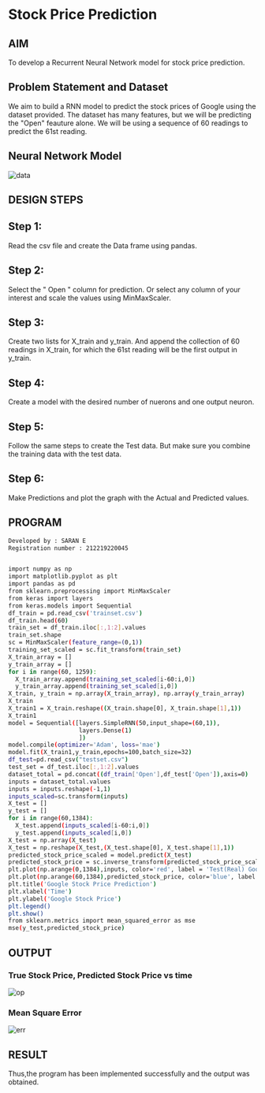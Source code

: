 # Stock Price Prediction

## AIM

To develop a Recurrent Neural Network model for stock price prediction.

## Problem Statement and Dataset
We aim to build a RNN model to predict the stock prices of Google using the dataset provided. The dataset has many features, but we will be predicting the "Open" feauture alone. We will be using a sequence of 60 readings to predict the 61st reading.

## Neural Network Model
![data](https://user-images.githubusercontent.com/114344373/196135693-0bbf06d7-cade-430e-80fc-f33cb68c5c74.jpg)





## DESIGN STEPS

## Step 1:
Read the csv file and create the Data frame using pandas.

## Step 2:
Select the " Open " column for prediction. Or select any column of your interest and scale the values using MinMaxScaler.

## Step 3:
Create two lists for X_train and y_train. And append the collection of 60 readings in X_train, for which the 61st reading will be the first output in y_train.

## Step 4:
Create a model with the desired number of nuerons and one output neuron.

## Step 5:
Follow the same steps to create the Test data. But make sure you combine the training data with the test data.

## Step 6:
Make Predictions and plot the graph with the Actual and Predicted values.

## PROGRAM

```sh
Developed by : SARAN E
Registration number : 212219220045


import numpy as np
import matplotlib.pyplot as plt
import pandas as pd
from sklearn.preprocessing import MinMaxScaler
from keras import layers
from keras.models import Sequential
df_train = pd.read_csv('trainset.csv')
df_train.head(60)
train_set = df_train.iloc[:,1:2].values
train_set.shape
sc = MinMaxScaler(feature_range=(0,1))
training_set_scaled = sc.fit_transform(train_set)
X_train_array = []
y_train_array = []
for i in range(60, 1259):
  X_train_array.append(training_set_scaled[i-60:i,0])
  y_train_array.append(training_set_scaled[i,0])
X_train, y_train = np.array(X_train_array), np.array(y_train_array)
X_train
X_train1 = X_train.reshape((X_train.shape[0], X_train.shape[1],1))
X_train1
model = Sequential([layers.SimpleRNN(50,input_shape=(60,1)),
                    layers.Dense(1)
                    ])
model.compile(optimizer='Adam', loss='mae')
model.fit(X_train1,y_train,epochs=100,batch_size=32)
df_test=pd.read_csv("testset.csv")
test_set = df_test.iloc[:,1:2].values
dataset_total = pd.concat((df_train['Open'],df_test['Open']),axis=0)
inputs = dataset_total.values
inputs = inputs.reshape(-1,1)
inputs_scaled=sc.transform(inputs)
X_test = []
y_test = []
for i in range(60,1384):
  X_test.append(inputs_scaled[i-60:i,0])
  y_test.append(inputs_scaled[i,0])
X_test = np.array(X_test)
X_test = np.reshape(X_test,(X_test.shape[0], X_test.shape[1],1))
predicted_stock_price_scaled = model.predict(X_test)
predicted_stock_price = sc.inverse_transform(predicted_stock_price_scaled)
plt.plot(np.arange(0,1384),inputs, color='red', label = 'Test(Real) Google stock price')
plt.plot(np.arange(60,1384),predicted_stock_price, color='blue', label = 'Predicted Google stock price')
plt.title('Google Stock Price Prediction')
plt.xlabel('Time')
plt.ylabel('Google Stock Price')
plt.legend()
plt.show()
from sklearn.metrics import mean_squared_error as mse
mse(y_test,predicted_stock_price)
```
## OUTPUT
### True Stock Price, Predicted Stock Price vs time
![op](https://user-images.githubusercontent.com/114344373/196136169-2f97e994-c7bb-4a32-a5bb-3a230a08c2e5.jpg)
### Mean Square Error
![err](https://user-images.githubusercontent.com/114344373/196136328-3341c697-e641-466d-87ac-9550e7942a76.jpg)
## RESULT
Thus,the program has been implemented successfully and the output was obtained.
